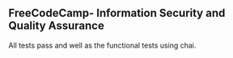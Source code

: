 **FreeCodeCamp**- Information Security and Quality Assurance
------

All tests pass and well as the functional tests using chai.



